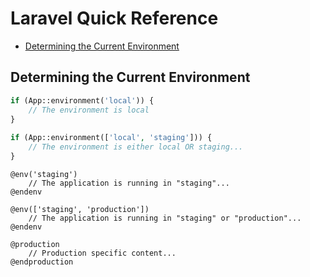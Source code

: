 # Laravel Quick Reference

- [Determining the Current Environment](#determining-the-current-environment)

## Determining the Current Environment

```php +torchlight-php
if (App::environment('local')) {
    // The environment is local
}
 
if (App::environment(['local', 'staging'])) {
    // The environment is either local OR staging...
}
```

```
@env('staging')
    // The application is running in "staging"...
@endenv

@env(['staging', 'production'])
    // The application is running in "staging" or "production"...
@endenv
```

```
@production
    // Production specific content...
@endproduction
```



